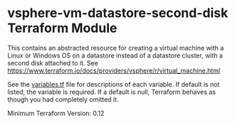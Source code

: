 # vsphere-vm-datastore-second-disk Terraform Module

This contains an abstracted resource for creating a virtual machine with a Linux or Windows OS
on a datastore instead of a datastore cluster, with a second disk attached to it.
See https://www.terraform.io/docs/providers/vsphere/r/virtual_machine.html

See the [variables.tf](variables.tf) file for descriptions of each variable. If default is not listed,
the variable is required. If a default is null, Terraform behaves as though you had completely 
omitted it.

Minimum Terraform Version: 0.12